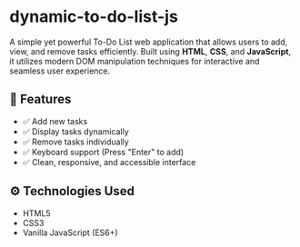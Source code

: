 # dynamic-to-do-list-js

A simple yet powerful To-Do List web application that allows users to add, view, and remove tasks efficiently. Built using **HTML**, **CSS**, and **JavaScript**, it utilizes modern DOM manipulation techniques for interactive and seamless user experience.

## 🚀 Features

- ✅ Add new tasks
- ✅ Display tasks dynamically
- ✅ Remove tasks individually
- ✅ Keyboard support (Press "Enter" to add)
- ✅ Clean, responsive, and accessible interface

## ⚙️ Technologies Used

- HTML5
- CSS3
- Vanilla JavaScript (ES6+)
